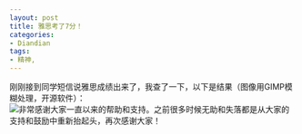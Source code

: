 ```yaml
---
layout: post
title: 雅思考了7分！
categories:
- Diandian
tags:
- 精神, 
---
```

刚刚接到同学短信说雅思成绩出来了，我查了一下，以下是结果（图像用GIMP模糊处理，开源软件）：
<br />
<img src="http://m3.img.srcdd.com/farm5/d/2012/0627/10/898B7BB875E54EF3AAB0D8F7CFC48578_B500_900_500_291.PNG" />非常感谢大家一直以来的帮助和支持。之前很多时候无助和失落都是从大家的支持和鼓励中重新抬起头，再次感谢大家！